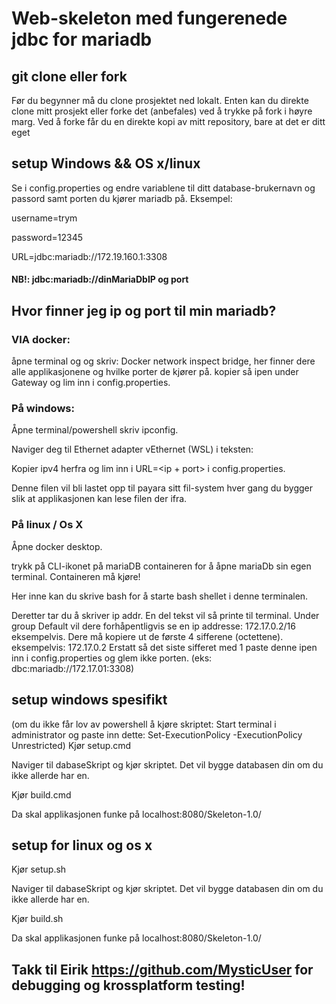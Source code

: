 # Web-skeleton med fungerenede jdbc for mariadb

## git clone eller fork
Før du begynner må du clone prosjektet ned lokalt.
Enten kan du direkte clone mitt prosjekt eller forke det (anbefales) ved å trykke på fork i høyre marg. 
Ved å forke får du en direkte kopi av mitt repository, bare at det er ditt eget

## setup Windows && OS x/linux
Se i config.properties og endre variablene til ditt database-brukernavn og passord samt porten du kjører mariadb på.
Eksempel:

username=trym

password=12345

URL=jdbc:mariadb://172.19.160.1:3308

#### NB!: jdbc:mariadb://dinMariaDbIP og port

## Hvor finner jeg ip og port til min mariadb?
### VIA docker:
åpne terminal og og skriv: Docker network inspect bridge,
her finner dere alle applikasjonene og hvilke porter de kjører på. 
kopier så ipen under Gateway og lim inn i config.properties.

### På windows:
Åpne terminal/powershell skriv ipconfig.

Naviger deg til Ethernet adapter vEthernet (WSL) i teksten:

Kopier ipv4 herfra og lim inn i URL=<ip + port> i config.properties.

Denne filen vil bli lastet opp til payara sitt fil-system hver gang du bygger slik at applikasjonen kan lese filen der ifra. 

### På linux / Os X
Åpne docker desktop.

trykk på CLI-ikonet på mariaDB containeren for å åpne mariaDb sin egen terminal. Containeren må kjøre!

Her inne kan du skrive bash for å starte bash shellet i denne terminalen. 

Deretter tar du å skriver ip addr.
En del tekst vil så printe til terminal. Under group Default vil dere forhåpentligvis se en ip addresse: 172.17.0.2/16 eksempelvis.
Dere må kopiere ut de første 4 sifferene (octettene). eksempelvis: 172.17.0.2
Erstatt så det siste sifferet med 1
paste denne ipen inn i config.properties og glem ikke porten. (eks: dbc:mariadb://172.17.01:3308)
## setup windows spesifikt
(om du ikke får lov av powershell å kjøre skriptet: Start terminal i administrator og paste inn dette: Set-ExecutionPolicy -ExecutionPolicy Unrestricted)
Kjør setup.cmd

Naviger til dabaseSkript og kjør skriptet. Det vil bygge databasen din om du ikke allerde har en.

Kjør build.cmd

Da skal applikasjonen funke på localhost:8080/Skeleton-1.0/


## setup for linux og os x
Kjør setup.sh

Naviger til dabaseSkript og kjør skriptet. Det vil bygge databasen din om du ikke allerde har en.

Kjør build.sh

Da skal applikasjonen funke på localhost:8080/Skeleton-1.0/


## Takk til Eirik https://github.com/MysticUser for debugging og krossplatform testing!
